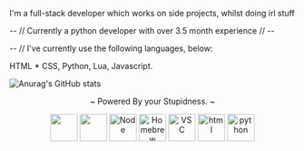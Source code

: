 I'm a full-stack developer which works on side projects, whilst doing irl stuff


-- // Currently a python developer with over 3.5 month experience // --

-- // I've currently use the following languages, below:

HTML * CSS,
Python,
Lua,
Javascript.

![Anurag's GitHub stats](https://github-readme-stats.vercel.app/api?username=tribeic&show_icons=true&theme=radical)



<div align="center">
<p>~ Powered By your Stupidness. ~</p>
<img src="https://cdn.svgporn.com/logos/javascript.svg" width="48" height="48">
<img src="https://cdn.svgporn.com/logos/css-3.svg" width="48" height="48">
<img src="https://cdn.svgporn.com/logos/nodejs-icon.svg" alt="Node" width="48" height="48">
<img src="https://cdn.svgporn.com/logos/homebrew.svg" alt="Homebrew" width="48" height="48">
<img src="https://cdn.svgporn.com/logos/visual-studio-code.svg" alt="VSC" width="48" height="48">
<img src="https://cdn.svgporn.com/logos/html-5.svg" alt="html" width="48" height="48">
<img src="https://cdn.svgporn.com/logos/python.svg" alt="python" width="48" height="48">

